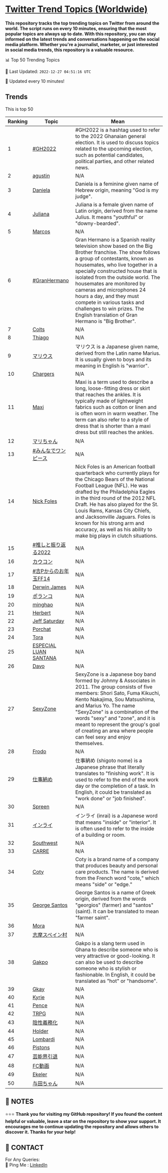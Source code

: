 [Twitter Trend Topics (Worldwide)](https://github.com/ErcinDedeoglu/Twitter-Trend-Topics)
==========

**This repository tracks the top trending topics on Twitter from around the world. 
The script runs on every 10 minutes, ensuring that the most popular topics are always up to date. 
With this repository, you can stay informed on the latest trends and conversations happening on the social media platform. 
Whether you're a journalist, marketer, or just interested in social media trends, this repository is a valuable resource.**


📊 Top 50 Trending Topics

📆 Last Updated: `2022-12-27 04:51:16 UTC`

🔧 Updated every 10 minutes!


## Trends

This is top 50

| Ranking | Topic | Mean |
| ------- | ------------ | ------------ |
| 1 | [#GH2022](http://twitter.com/search?q=%23GH2022) | #GH2022 is a hashtag used to refer to the 2022 Ghanaian general election. It is used to discuss topics related to the upcoming election, such as potential candidates, political parties, and other related news. |
| 2 | [agustin](http://twitter.com/search?q=agustin) | N/A |
| 3 | [Daniela](http://twitter.com/search?q=Daniela) | Daniela is a feminine given name of Hebrew origin, meaning "God is my judge". |
| 4 | [Juliana](http://twitter.com/search?q=Juliana) | Juliana is a female given name of Latin origin, derived from the name Julius. It means "youthful" or "downy-bearded". |
| 5 | [Marcos](http://twitter.com/search?q=Marcos) | N/A |
| 6 | [#GranHermano](http://twitter.com/search?q=%23GranHermano) | Gran Hermano is a Spanish reality television show based on the Big Brother franchise. The show follows a group of contestants, known as housemates, who live together in a specially constructed house that is isolated from the outside world. The housemates are monitored by cameras and microphones 24 hours a day, and they must compete in various tasks and challenges to win prizes. The English translation of Gran Hermano is "Big Brother". |
| 7 | [Colts](http://twitter.com/search?q=Colts) | N/A |
| 8 | [Thiago](http://twitter.com/search?q=Thiago) | N/A |
| 9 | [マリウス](http://twitter.com/search?q=%e3%83%9e%e3%83%aa%e3%82%a6%e3%82%b9) | マリウス is a Japanese given name, derived from the Latin name Marius. It is usually given to boys and its meaning in English is "warrior". |
| 10 | [Chargers](http://twitter.com/search?q=Chargers) | N/A |
| 11 | [Maxi](http://twitter.com/search?q=Maxi) | Maxi is a term used to describe a long, loose-fitting dress or skirt that reaches the ankles. It is typically made of lightweight fabrics such as cotton or linen and is often worn in warm weather. The term can also refer to a style of dress that is shorter than a maxi dress but still reaches the ankles. |
| 12 | [マリちゃん](http://twitter.com/search?q=%e3%83%9e%e3%83%aa%e3%81%a1%e3%82%83%e3%82%93) | N/A |
| 13 | [#みんなでワンピース](http://twitter.com/search?q=%23%e3%81%bf%e3%82%93%e3%81%aa%e3%81%a7%e3%83%af%e3%83%b3%e3%83%94%e3%83%bc%e3%82%b9) | N/A |
| 14 | [Nick Foles](http://twitter.com/search?q=Nick+Foles) | Nick Foles is an American football quarterback who currently plays for the Chicago Bears of the National Football League (NFL). He was drafted by the Philadelphia Eagles in the third round of the 2012 NFL Draft. He has also played for the St. Louis Rams, Kansas City Chiefs, and Jacksonville Jaguars. Foles is known for his strong arm and accuracy, as well as his ability to make big plays in clutch situations. |
| 15 | [#推しと振り返る2022](http://twitter.com/search?q=%23%e6%8e%a8%e3%81%97%e3%81%a8%e6%8c%af%e3%82%8a%e8%bf%94%e3%82%8b2022) | N/A |
| 16 | [カウコン](http://twitter.com/search?q=%e3%82%ab%e3%82%a6%e3%82%b3%e3%83%b3) | N/A |
| 17 | [#吉Pからのお年玉FF14](http://twitter.com/search?q=%23%e5%90%89P%e3%81%8b%e3%82%89%e3%81%ae%e3%81%8a%e5%b9%b4%e7%8e%89FF14) | N/A |
| 18 | [Derwin James](http://twitter.com/search?q=Derwin+James) | N/A |
| 19 | [ポランコ](http://twitter.com/search?q=%e3%83%9d%e3%83%a9%e3%83%b3%e3%82%b3) | N/A |
| 20 | [minghao](http://twitter.com/search?q=minghao) | N/A |
| 21 | [Herbert](http://twitter.com/search?q=Herbert) | N/A |
| 22 | [Jeff Saturday](http://twitter.com/search?q=Jeff+Saturday) | N/A |
| 23 | [Porchat](http://twitter.com/search?q=Porchat) | N/A |
| 24 | [Tora](http://twitter.com/search?q=Tora) | N/A |
| 25 | [ESPECIAL LUAN SANTANA](http://twitter.com/search?q=ESPECIAL+LUAN+SANTANA) | N/A |
| 26 | [Davo](http://twitter.com/search?q=Davo) | N/A |
| 27 | [SexyZone](http://twitter.com/search?q=SexyZone) | SexyZone is a Japanese boy band formed by Johnny & Associates in 2011. The group consists of five members: Shori Sato, Fuma Kikuchi, Kento Nakajima, Sou Matsushima, and Marius Yo. The name "SexyZone" is a combination of the words "sexy" and "zone", and it is meant to represent the group's goal of creating an area where people can feel sexy and enjoy themselves. |
| 28 | [Frodo](http://twitter.com/search?q=Frodo) | N/A |
| 29 | [仕事納め](http://twitter.com/search?q=%e4%bb%95%e4%ba%8b%e7%b4%8d%e3%82%81) | 仕事納め (shigoto nome) is a Japanese phrase that literally translates to "finishing work". It is used to refer to the end of the work day or the completion of a task. In English, it could be translated as "work done" or "job finished". |
| 30 | [Spreen](http://twitter.com/search?q=Spreen) | N/A |
| 31 | [インライ](http://twitter.com/search?q=%e3%82%a4%e3%83%b3%e3%83%a9%e3%82%a4) | インライ (inrai) is a Japanese word that means "inside" or "interior". It is often used to refer to the inside of a building or room. |
| 32 | [Southwest](http://twitter.com/search?q=Southwest) | N/A |
| 33 | [CARRE](http://twitter.com/search?q=CARRE) | N/A |
| 34 | [Coty](http://twitter.com/search?q=Coty) | Coty is a brand name of a company that produces beauty and personal care products. The name is derived from the French word "cote," which means "side" or "edge." |
| 35 | [George Santos](http://twitter.com/search?q=George+Santos) | George Santos is a name of Greek origin, derived from the words "georgios" (farmer) and "santos" (saint). It can be translated to mean "farmer saint". |
| 36 | [Mora](http://twitter.com/search?q=Mora) | N/A |
| 37 | [志摩スペイン村](http://twitter.com/search?q=%e5%bf%97%e6%91%a9%e3%82%b9%e3%83%9a%e3%82%a4%e3%83%b3%e6%9d%91) | N/A |
| 38 | [Gakpo](http://twitter.com/search?q=Gakpo) | Gakpo is a slang term used in Ghana to describe someone who is very attractive or good-looking. It can also be used to describe someone who is stylish or fashionable. In English, it could be translated as "hot" or "handsome". |
| 39 | [Gkay](http://twitter.com/search?q=Gkay) | N/A |
| 40 | [Kyrie](http://twitter.com/search?q=Kyrie) | N/A |
| 41 | [Pence](http://twitter.com/search?q=Pence) | N/A |
| 42 | [TRPG](http://twitter.com/search?q=TRPG) | N/A |
| 43 | [陰性義務化](http://twitter.com/search?q=%e9%99%b0%e6%80%a7%e7%be%a9%e5%8b%99%e5%8c%96) | N/A |
| 44 | [Holder](http://twitter.com/search?q=Holder) | N/A |
| 45 | [Lombardi](http://twitter.com/search?q=Lombardi) | N/A |
| 46 | [Pistons](http://twitter.com/search?q=Pistons) | N/A |
| 47 | [芸能界引退](http://twitter.com/search?q=%e8%8a%b8%e8%83%bd%e7%95%8c%e5%bc%95%e9%80%80) | N/A |
| 48 | [FC動画](http://twitter.com/search?q=FC%e5%8b%95%e7%94%bb) | N/A |
| 49 | [Ekeler](http://twitter.com/search?q=Ekeler) | N/A |
| 50 | [与田ちゃん](http://twitter.com/search?q=%e4%b8%8e%e7%94%b0%e3%81%a1%e3%82%83%e3%82%93) | N/A |




## 📝 NOTES

⭐⭐⭐ **Thank you for visiting my GitHub repository! If you found the content helpful or valuable, leave a star on the repository to show your support. It encourages me to continue updating the repository and allows others to discover it. Thanks for your help!**

## 📨 CONTACT

 For Any Queries:  
            🏓 Ping Me : [LinkedIn](https://www.linkedin.com/in/ercindedeoglu/)